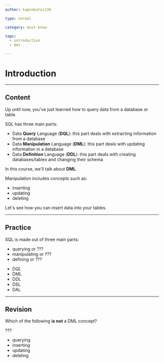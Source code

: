 ```yaml
---
author: kapnobatai136

type: normal

category: must-know

tags:
  - introduction
  - dml

---
```


# Introduction

---

## Content

Up until now, you've just learned how to query data from a database or table.

SQL has three main parts:
- Data **Query** Language (**DQL**): this part deals with extracting information from a database
- Data **Manipulation** Language (**DML**): this part deals with updating information in a database
- Data **Definition** Language (**DDL**): this part deals with creating databases/tables and changing their schema

In this course, we'll talk about **DML**. 

Manipulation includes concepts such as:
- inserting
- updating
- deleting

Let's see how you can insert data into your tables.

---

## Practice

SQL is made out of three main parts:
* querying or ???
* manipulating or ???
* defining or ???

- DQL
- DML
- DDL
- DSL
- DAL

---

## Revision

Which of the following **is not** a DML concept?

???

- querying
- inserting
- updating
- deleting